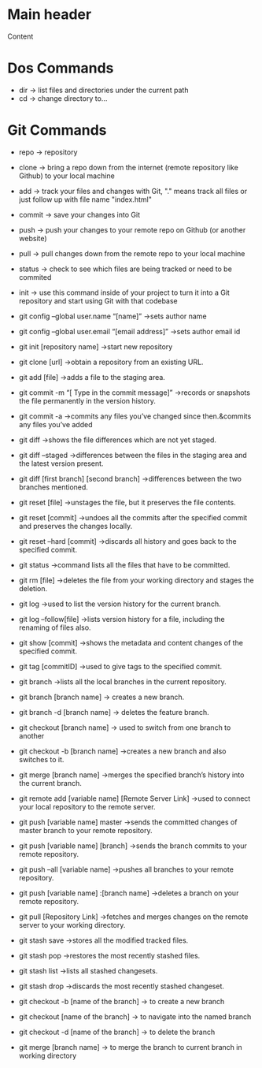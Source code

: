 # Main header
Content

# Dos Commands
* dir -> list files and directories under the current path
* cd -> change directory to...

# Git Commands
* repo -> repository

* clone -> bring a repo down from the internet (remote repository like Github) to your local machine

* add -> track your files and changes with Git, "." means track all files or just follow up with file name "index.html"

* commit -> save your changes into Git
 
* push -> push your changes to your remote repo on Github (or another website)
 
* pull -> pull changes down from the remote repo to your local machine
 
* status -> check to see which files are being tracked or need to be commited

* init -> use this command inside of your project to turn it into a Git repository and start using Git with that codebase

* git config –global user.name “[name]” ->sets author name
* git config –global user.email “[email address]” ->sets author email id
* git init [repository name] ->start new repository
* git clone [url] ->obtain a repository from an existing URL.
* git add [file] ->adds a file to the staging area.
* git commit -m “[ Type in the commit message]” ->records or snapshots the file permanently in the version history.
* git commit -a ->commits any files you’ve changed since then.&commits any files you’ve added
* git diff ->shows the file differences which are not yet staged.
* git diff –staged ->differences between the files in the staging area and the latest version present.
* git diff [first branch] [second branch] ->differences between the two branches mentioned.
* git reset [file] ->unstages the file, but it preserves the file contents.
* git reset [commit] ->undoes all the commits after the specified commit and preserves the changes locally.
* git reset –hard [commit] ->discards all history and goes back to the specified commit.
* git status ->command lists all the files that have to be committed.
* git rm [file] ->deletes the file from your working directory and stages the deletion.
* git log ->used to list the version history for the current branch.
* git log –follow[file] ->lists version history for a file, including the renaming of files also.
* git show [commit] ->shows the metadata and content changes of the specified commit.
* git tag [commitID] ->used to give tags to the specified commit.
* git branch ->lists all the local branches in the current repository.
* git branch [branch name] -> creates a new branch.
* git branch -d [branch name] -> deletes the feature branch.
* git checkout [branch name] -> used to switch from one branch to another
* git checkout -b [branch name] ->creates a new branch and also switches to it.
* git merge [branch name] ->merges the specified branch’s history into the current branch.
* git remote add [variable name] [Remote Server Link] ->used to connect your local repository to the remote server.
* git push [variable name] master ->sends the committed changes of master branch to your remote repository.
* git push [variable name] [branch] ->sends the branch commits to your remote repository.
* git push –all [variable name] ->pushes all branches to your remote repository.
* git push [variable name] :[branch name] ->deletes a branch on your remote repository.
* git pull [Repository Link] ->fetches and merges changes on the remote server to your working directory.
* git stash save ->stores all the modified tracked files.
* git stash pop ->restores the most recently stashed files.
* git stash list ->lists all stashed changesets.
* git stash drop ->discards the most recently stashed changeset.
* git checkout -b [name of the branch] -> to create a new branch
* git checkout [name of the branch] -> to navigate into the named branch
* git checkout -d [name of the branch] -> to delete the branch
* git merge [branch name] -> to merge the branch to current branch in working directory
